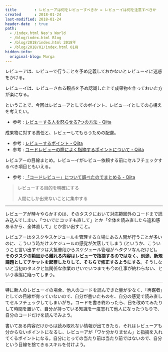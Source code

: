 ```yaml
---
title        : レビューアは何をレビューすべきか = レビューイは何を注意すべきか
created      : 2018-01-24
last-modified: 2018-01-24
header-date  : true
path:
  - /index.html Neo's World
  - /blog/index.html Blog
  - /blog/2018/index.html 2018年
  - /blog/2018/01/index.html 01月
hidden-info:
  original-blog: Murga
---
```


レビューアは、レビューで行うことを予め定義しておかないとレビューイに迷惑をかける。

レビューイは、レビューされる観点を予め認識した上で成果物を作っておいた方が楽になる。

ということで、今回はレビューアとしてのポイント、レビューイとしての心構えを考えたい。

- 参考 : [レビューする人を怒らせる7つの方法 - Qiita](https://qiita.com/hecateball/items/1abe19c600ed3e484359)

成果物に対する責任と、レビューしてもらうための配慮。

- 参考 : [レビューするポイント - Qiita](https://qiita.com/gfx/items/018af9dd066ac7850111)
- 参考 : [コードレビューの際によく指摘するポイントについて - Qiita](https://qiita.com/twainy@github/items/055c8b60b7779239d88e)

レビュアーの目線まとめ。レビューイがレビュー依頼する前にセルフチェックするべき項目ともいえる。

- 参考 : [「コードレビュー」について調べたのでまとめる - Qiita](https://qiita.com/hirayaCM/items/babe6abe91ff0523bca0)

> レビューする目的を明確にする
> 
> 人間にしか出来ないことに集中する

---

レビューアが時々やらかすのは、そのタスクにおいて対応範囲外のコードまで読み込んでしまい、「ついでにコッチも直して」とか「全体を読み直したら違和感あるから、全体直して」とか言い出すこと。

レビュアーはタスクやスケジュールを管理する立場にある人間が行うことが多いのに、こういう時だけスケジュールの感覚が欠落してしまう (というか、こういうこと言い出すヤツは大抵普段からスケジュール管理がヘタクソなんだけど)。**そのタスクの範囲から離れる内容はレビューで指摘するのではなく、別途、新規課題としてチケットを起票したりして、そちらで修正するようにする**。そうしないと当初のタスクと無関係な作業のせいでいつまでも今の仕事が終わらない、という事態に陥ってしまう。

---

特に新人のレビューイの場合、他人のコードを読んできた量が少なく、「再鑑者」としての目線が育っていないので、自分が書いたものを、自分の感覚で読み直してセルフチェックしてしまいがち。コードを書き終わったら、日を改めてみたりして時間を置いて、自分が持っている知識を一度忘れて他人になったつもりで、自分のコードだけを読んでみよう。

書いてある内容だけからは読み取れない情報が出てきたら、それはレビューアも分からないポイントになるし、レビューアが「ワケ分かりません」と指摘を入れてくるポイントになる。自分にとっての当たり前は当たり前ではないので、自分という目線を捨てきるスキルを付けよう。
